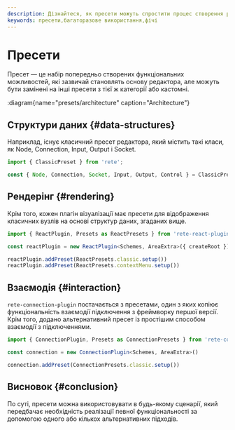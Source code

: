```yaml
---
description: Дізнайтеся, як пресети можуть спростити процес створення редактора. Ознайомтеся з нашим класичним пресетом редактора, який надає готові функції для вузлів, з’єднань, входів, виходів і сокетів
keywords: пресети,багаторазове використання,фічі
---
```


# Пресети

Пресет — це набір попередньо створених функціональних можливостей, які зазвичай становлять основу редактора, але можуть бути замінені на інші пресети з тієї ж категорії або кастомні.

:diagram{name="presets/architecture" caption="Architecture"}

## Структури даних {#data-structures}

Наприклад, існує класичний пресет редактора, який містить такі класи, як Node, Connection, Input, Output і Socket.
```ts
import { ClassicPreset } from 'rete';

const { Node, Connection, Socket, Input, Output, Control } = ClassicPreset
```

## Рендерінг {#rendering}

Крім того, кожен плагін візуалізації має пресети для відображення класичних вузлів на основі структур даних, згаданих вище.

```ts
import { ReactPlugin, Presets as ReactPresets } from 'rete-react-plugin'

const reactPlugin = new ReactPlugin<Schemes, AreaExtra>({ createRoot })

reactPlugin.addPreset(ReactPresets.classic.setup())
reactPlugin.addPreset(ReactPresets.contextMenu.setup())
```

## Взаємодія {#interaction}

`rete-connection-plugin` постачається з пресетами, один з яких копіює функціональність взаємодії підключення з фреймворку першої версії. Крім того, додано альтернативний пресет із простішим способом взаємодії з підключеннями.

```ts
import { ConnectionPlugin, Presets as ConnectionPresets } from 'rete-connection-plugin'

const connection = new ConnectionPlugin<Schemes, AreaExtra>()

connection.addPreset(ConnectionPresets.classic.setup())
```

## Висновок {#conclusion}

По суті, пресети можна використовувати в будь-якому сценарії, який передбачає необхідність реалізації певної функціональності за допомогою одного або кількох альтернативних підходів.
